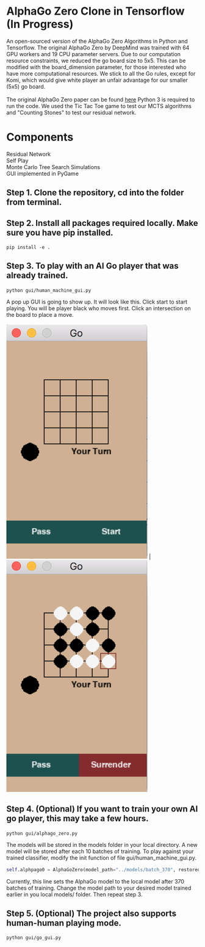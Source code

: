 # AlphaGo Zero Clone in Tensorflow (In Progress)
An open-sourced version of the AlphaGo Zero Algorithms in Python and Tensorflow. The original AlphaGo Zero by DeepMind was trained with 64 GPU workers and 19 CPU parameter servers. Due to our computation resource constraints, we reduced the go board size to 5x5. This can be modified with the board_dimension parameter, for those interested who have more computational resources. We stick to all the Go rules, except for Komi, which would give white player an unfair advantage for our smaller (5x5) go board. <br>
<br>
The original AlphaGo Zero paper can be found [here](https://www.nature.com/articles/nature24270.pdf) Python 3 is required to run the code. We used the Tic Tac Toe game to test our MCTS algorithms and "Counting Stones" to test our residual network.

# Components
Residual Network <br />
Self Play <br />
Monte Carlo Tree Search Simulations<br />
GUI implemented in PyGame <br />

## Step 1. Clone the repository, cd into the folder from terminal.
## Step 2. Install all packages required locally. Make sure you have pip installed.
```
pip install -e .
```
## Step 3. To play with an AI Go player that was already trained.
```
python gui/human_machine_gui.py
``` 
A pop up GUI is going to show up. It will look like this. Click start to start playing.
You will be player black who moves first. Click an intersection on the board to place a move. <br>
<br>
![Image](docs/images/gui_initial.png) | ![Image](docs/images/gui_middle.png)

## Step 4. (Optional) If you want to train your own AI go player, this may take a few hours.
```
python gui/alphago_zero.py
```
The models will be stored in the models folder in your local directory. A new model will be stored after each 10 batches of training. To play against your trained classifier, modify the init function of file gui/human_machine_gui.py.
```python
self.alphpago0 = AlphaGoZero(model_path="../models/batch_370", restored=True)
```
Currently, this line sets the AlphaGo model to the local model after 370 batches of training. Change the model path to your desired model trained earlier in you local models/ folder. Then repeat step 3.
## Step 5. (Optional) The project also supports human-human playing mode.
```
python gui/go_gui.py
```